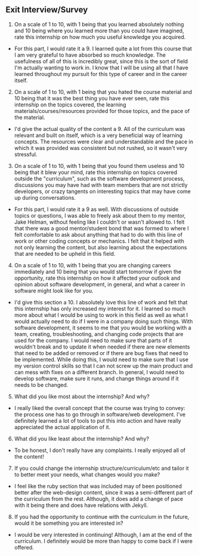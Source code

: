 ## Exit Interview/Survey

1. On a scale of 1 to 10, with 1 being that you learned absolutely nothing and 10 being where you learned more than you could have imagined, rate this internship on how much you useful knowledge you acquired.
  * For this part, I would rate it a 9. I learned quite a lot from this course that I am very grateful to have absorbed so much knowledge. The usefulness of all of this is incredibly great, since this is the sort of field I'm actually wanting to work in. I know that I will be using all that I have learned throughout my pursuit for this type of career and in the career itself.
2. On a scale of 1 to 10, with 1 being that you hated the course material and 10 being that it was the best thing you have ever seen, rate this internship on the topics covered, the learning materials/courses/resources provided for those topics, and the pace of the material.
  * I'd give the actual quality of the content a 9. All of the curriculum was relevant and built on itself, which is a very beneficial way of learning concepts. The resources were clear and understandable and the pace in which it was provided was consistent but not rushed, so it wasn't very stressful.
3. On a scale of 1 to 10, with 1 being that you found them useless and 10 being that it blew your mind, rate this internship on topics covered outside the "curriculum", such as the software development process, discussions you may have had with team members that are not strictly developers, or crazy tangents on interesting topics that may have come up during conversations.
  * For this part, I would rate it a 9 as well. With discussions of outside topics or questions, I was able to freely ask about them to my mentor, Jake Helman, without feeling like I couldn't or wasn't allowed to. I felt that there was a good mentor/student bond that was formed to where I felt comfortable to ask about anything that had to do with this line of work or other coding concepts or mechanics. I felt that it helped with not only learning the content, but also learning about the expectations that are needed to be upheld in this field.
4. On a scale of 1 to 10, with 1 being that you are changing careers immediately and 10 being that you would start tomorrow if given the opportunity, rate this internship on how it affected your outlook and opinion about software development, in general, and what a career in software might look like for you.
  * I'd give this section a 10. I absolutely love this line of work and felt that this internship has only increased my interest for it. I learned so much more about what I would be using to work in this field as well as what I would actually need to do if I were in a company doing such things. With software development, it seems to me that you would be working with a team, creating, troubleshooting, and changing code projects that are used for the company. I would need to make sure that parts of it wouldn't break and to update it when needed if there are new elements that need to be added or removed or if there are bug fixes that need to be implemented. While doing this, I would need to make sure that I use my version control skills so that I can not screw up the main product and can mess with fixes on a different branch. In general, I would need to develop software, make sure it runs, and change things around if it needs to be changed.
5. What did you like most about the internship? And why?
  * I really liked the overall concept that the course was trying to convey: the process one has to go through in software/web development. I've definitely learned a lot of tools to put this into action and have really appreciated the actual application of it.
6. What did you like least about the internship? And why?
  * To be honest, I don't really have any complaints. I really enjoyed all of the content!
7. If you could change the internship structure/curriculum/etc and tailor it to better meet your needs, what changes would you make?
  * I feel like the ruby section that was included may of been positioned better after the web-design content, since it was a semi-different part of the curriculum from the rest. Although, it does add a change of pace with it being there and does have relations with Jekyll.
8. If you had the opportunity to continue with the curriculum in the future, would it be something you are interested in?
  * I would be very interested in continuing! Although, I am at the end of the curriculum. I definitely would be more than happy to come back if I were offered.

